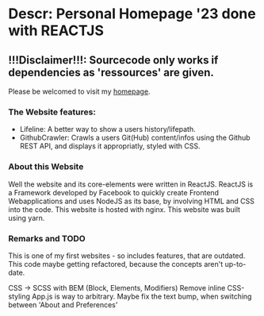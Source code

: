 # Descr: Personal Homepage '23 done with REACTJS
## !!!Disclaimer!!!: Sourcecode only works if dependencies as 'ressources' are given. 
Please be welcomed to visit my [homepage](https://www.tilmanbertram.com).


### The Website features:
  + Lifeline:
    A better way to show a users history/lifepath.
  + GithubCrawler:
    Crawls a users Git(Hub) content/infos using the Github REST API,
    and displays it appropriatly, styled with CSS.
  
### About this Website
  Well the website and its core-elements were written in ReactJS.
  ReactJS is a Framework developed by Facebook to quickly 
  create Frontend Webapplications and uses NodeJS as its base,
  by involving HTML and CSS into the code. 
  This website is hosted with nginx.
  This website was built using yarn.

### Remarks and TODO
  This is one of my first websites - so includes features, that are outdated.
  This code maybe getting refactored, because the concepts aren't up-to-date.

  CSS -> SCSS with BEM (Block, Elements, Modifiers)
  Remove inline CSS-styling
  App.js is way to arbitrary. 
  Maybe fix the text bump, when switching between 'About and Preferences'
